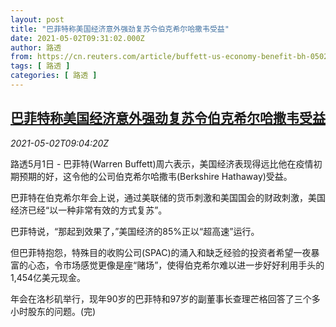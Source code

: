 ```yaml
---
layout: post
title: "巴菲特称美国经济意外强劲复苏令伯克希尔哈撒韦受益"
date: 2021-05-02T09:31:02.000Z
author: 路透
from: https://cn.reuters.com/article/buffett-us-economy-benefit-bh-0502-idCNKBS2CJ06M
tags: [ 路透 ]
categories: [ 路透 ]
---
```

<!--1619947862000-->
[巴菲特称美国经济意外强劲复苏令伯克希尔哈撒韦受益](https://cn.reuters.com/article/buffett-us-economy-benefit-bh-0502-idCNKBS2CJ06M)
------

<div>
<div><i>2021-05-02T09:04:20Z</i></div><p>路透5月1日 - 巴菲特(Warren Buffett)周六表示，美国经济表现得远比他在疫情初期预期的好，这令他的公司伯克希尔哈撒韦(Berkshire Hathaway)受益。</p><p>巴菲特在伯克希尔年会上说，通过美联储的货币刺激和美国国会的财政刺激，美国经济已经“以一种非常有效的方式复苏”。</p><p>巴菲特说，“那起到效果了，”美国经济的85%正以“超高速”运行。</p><p>但巴菲特抱怨，特殊目的收购公司(SPAC)的涌入和缺乏经验的投资者希望一夜暴富的心态，令市场感觉更像是座“赌场”，使得伯克希尔难以进一步好好利用手头的1,454亿美元现金。</p><p>年会在洛杉矶举行，现年90岁的巴菲特和97岁的副董事长查理芒格回答了三个多小时股东的问题。(完)</p>
</div>
